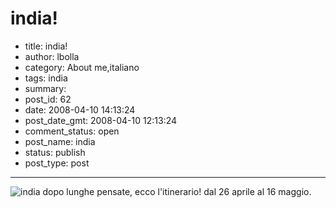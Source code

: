 # india!

- title: india!
- author: lbolla
- category: About me,italiano
- tags: india
- summary: 
- post_id: 62
- date: 2008-04-10 14:13:24
- post_date_gmt: 2008-04-10 12:13:24
- comment_status: open
- post_name: india
- status: publish
- post_type: post

----------------

![india][1] dopo lunghe pensate, ecco l'itinerario! dal 26 aprile al 16 maggio.

   [1]: http://maps.google.com/staticmap?center=18.979025953255267,80.244140625&markers=28.635308,77.22496,red|9.927708,76.266918,red|27.177719,78.0093,red|25.282009,82.956337,red|12.61645,80.194031,red|10.78482,79.142029,red|8.400502,76.979828,red|9.913986,78.121727,red|9.286719,79.311633,red|8.084033,77.54187,red|&zoom=4&size=500x500&key=ABQIAAAAITb_ASiA6dCkZ7VuJlkzPhTq9fk25wIGSg_6hAqtwa_NWPtb7xRZ02wBNfD7jZf92ZjlbxH8CRwtMQ